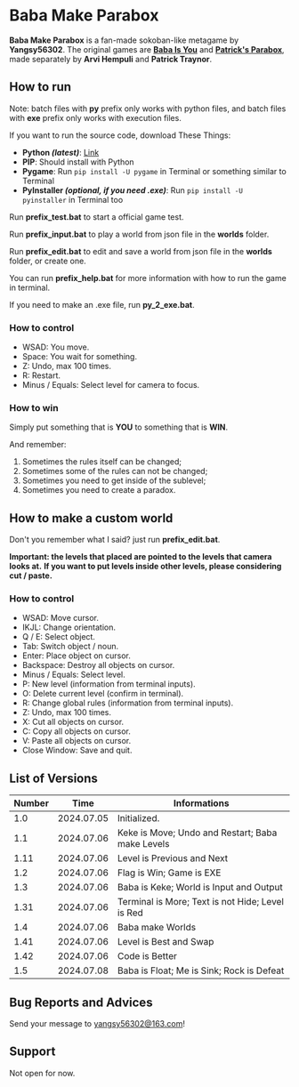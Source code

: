 # Baba Make Parabox

**Baba Make Parabox** is a fan-made sokoban-like metagame by **Yangsy56302**.
The original games are [**Baba Is You**](https://hempuli.com/baba/) and [**Patrick's Parabox**](https://www.patricksparabox.com/),
made separately by **Arvi Hempuli** and **Patrick Traynor**.

## How to run

Note: batch files with **py** prefix only works with python files,
and batch files with **exe** prefix only works with execution files.

If you want to run the source code, download These Things:
- **Python *(latest)***: [Link](https://www.python.org/downloads/)
- **PIP**: Should install with Python
- **Pygame**: Run `pip install -U pygame` in Terminal or something similar to Terminal
- **PyInstaller *(optional, if you need .exe)***: Run `pip install -U pyinstaller` in Terminal too

Run **prefix_test.bat** to start a official game test.

Run **prefix_input.bat** to play a world from json file in the **worlds** folder.

Run **prefix_edit.bat** to edit and save a world from json file in the **worlds** folder, or create one.

You can run **prefix_help.bat** for more information with how to run the game in terminal.

If you need to make an .exe file, run **py_2_exe.bat**.

### How to control

- WSAD: You move.
- Space: You wait for something.
- Z: Undo, max 100 times.
- R: Restart.
- Minus / Equals: Select level for camera to focus.

### How to win

Simply put something that is **YOU** to something that is **WIN**.

And remember:

1. Sometimes the rules itself can be changed;
2. Sometimes some of the rules can not be changed;
3. Sometimes you need to get inside of the sublevel;
4. Sometimes you need to create a paradox.

## How to make a custom world

Don't you remember what I said? just run **prefix_edit.bat**.

**Important: the levels that placed are pointed to the levels that camera looks at.**
**If you want to put levels inside other levels, please considering cut / paste.**

### How to control

- WSAD: Move cursor.
- IKJL: Change orientation.
- Q / E: Select object.
- Tab: Switch object / noun.
- Enter: Place object on cursor.
- Backspace: Destroy all objects on cursor.
- Minus / Equals: Select level.
- P: New level (information from terminal inputs).
- O: Delete current level (confirm in terminal).
- R: Change global rules (information from terminal inputs).
- Z: Undo, max 100 times.
- X: Cut all objects on cursor.
- C: Copy all objects on cursor.
- V: Paste all objects on cursor.
- Close Window: Save and quit.

## List of Versions

| Number |    Time    | Informations |
|--------|------------|--------------|
| 1.0    | 2024.07.05 | Initialized. |
| 1.1    | 2024.07.06 | Keke is Move; Undo and Restart; Baba make Levels |
| 1.11   | 2024.07.06 | Level is Previous and Next |
| 1.2    | 2024.07.06 | Flag is Win; Game is EXE |
| 1.3    | 2024.07.06 | Baba is Keke; World is Input and Output |
| 1.31   | 2024.07.06 | Terminal is More; Text is not Hide; Level is Red |
| 1.4    | 2024.07.06 | Baba make Worlds |
| 1.41   | 2024.07.06 | Level is Best and Swap |
| 1.42   | 2024.07.06 | Code is Better |
| 1.5    | 2024.07.08 | Baba is Float; Me is Sink; Rock is Defeat |

## Bug Reports and Advices

Send your message to yangsy56302@163.com!

## Support

Not open for now.